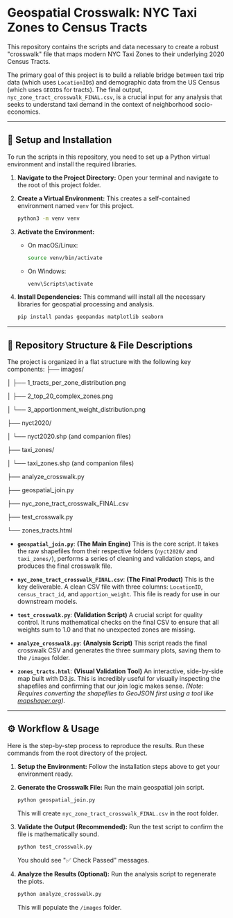 # Geospatial Crosswalk: NYC Taxi Zones to Census Tracts

This repository contains the scripts and data necessary to create a robust "crosswalk" file that maps modern NYC Taxi Zones to their underlying 2020 Census Tracts.

The primary goal of this project is to build a reliable bridge between taxi trip data (which uses `LocationID`s) and demographic data from the US Census (which uses `GEOID`s for tracts). The final output, `nyc_zone_tract_crosswalk_FINAL.csv`, is a crucial input for any analysis that seeks to understand taxi demand in the context of neighborhood socio-economics.

---

## 🚀 Setup and Installation

To run the scripts in this repository, you need to set up a Python virtual environment and install the required libraries.

1.  **Navigate to the Project Directory:**
    Open your terminal and navigate to the root of this project folder.

2.  **Create a Virtual Environment:**
    This creates a self-contained environment named `venv` for this project.

    ```bash
    python3 -m venv venv
    ```

3.  **Activate the Environment:**

    - On macOS/Linux:
      ```bash
      source venv/bin/activate
      ```
    - On Windows:
      ```bash
      venv\Scripts\activate
      ```

4.  **Install Dependencies:**
    This command will install all the necessary libraries for geospatial processing and analysis.
    ```bash
    pip install pandas geopandas matplotlib seaborn
    ```

---

## 📁 Repository Structure & File Descriptions

The project is organized in a flat structure with the following key components:
├── images/

│ ├── 1_tracts_per_zone_distribution.png

│ ├── 2_top_20_complex_zones.png

│ └── 3_apportionment_weight_distribution.png

├── nyct2020/

│ └── nyct2020.shp (and companion files)

├── taxi_zones/

│ └── taxi_zones.shp (and companion files)

├── analyze_crosswalk.py

├── geospatial_join.py

├── nyc_zone_tract_crosswalk_FINAL.csv

├── test_crosswalk.py

└── zones_tracts.html

- **`geospatial_join.py`**: **(The Main Engine)** This is the core script. It takes the raw shapefiles from their respective folders (`nyct2020/` and `taxi_zones/`), performs a series of cleaning and validation steps, and produces the final crosswalk file.

- **`nyc_zone_tract_crosswalk_FINAL.csv`**: **(The Final Product)** This is the key deliverable. A clean CSV file with three columns: `LocationID`, `census_tract_id`, and `apportion_weight`. This file is ready for use in our downstream models.

- **`test_crosswalk.py`**: **(Validation Script)** A crucial script for quality control. It runs mathematical checks on the final CSV to ensure that all weights sum to 1.0 and that no unexpected zones are missing.

- **`analyze_crosswalk.py`**: **(Analysis Script)** This script reads the final crosswalk CSV and generates the three summary plots, saving them to the `/images` folder.

- **`zones_tracts.html`**: **(Visual Validation Tool)** An interactive, side-by-side map built with D3.js. This is incredibly useful for visually inspecting the shapefiles and confirming that our join logic makes sense. _(Note: Requires converting the shapefiles to GeoJSON first using a tool like [mapshaper.org](https://mapshaper.org))._

---

## ⚙️ Workflow & Usage

Here is the step-by-step process to reproduce the results. Run these commands from the root directory of the project.

1.  **Setup the Environment:** Follow the installation steps above to get your environment ready.

2.  **Generate the Crosswalk File:** Run the main geospatial join script.

    ```bash
    python geospatial_join.py
    ```

    This will create `nyc_zone_tract_crosswalk_FINAL.csv` in the root folder.

3.  **Validate the Output (Recommended):** Run the test script to confirm the file is mathematically sound.

    ```bash
    python test_crosswalk.py
    ```

    You should see "✅ Check Passed" messages.

4.  **Analyze the Results (Optional):** Run the analysis script to regenerate the plots.
    ```bash
    python analyze_crosswalk.py
    ```
    This will populate the `/images` folder.
